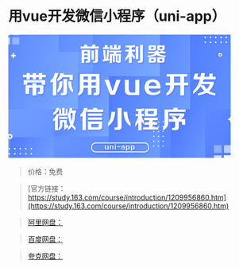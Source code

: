 # 用vue开发微信小程序（uni-app）

![img](../../../assets/study163/free/d73c182bb9fd41f9b4e2a3246fc01c59.jpg)

> 价格：免费

> [官方链接：https://study.163.com/course/introduction/1209956860.htm](https://study.163.com/course/introduction/1209956860.htm)

> [阿里网盘：]()

> [百度网盘：]()

> [夸克网盘：]()
